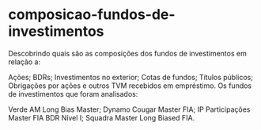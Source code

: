# composicao-fundos-de-investimentos

Descobrindo quais são as composições dos fundos de investimentos em relação a:

Ações;
BDRs;
Investimentos no exterior;
Cotas de fundos;
Títulos públicos;
Obrigações por ações e outros TVM recebidos em empréstimo.
Os fundos de investimentos que foram analisados:

Verde AM Long Bias Master;
Dynamo Cougar Master FIA;
IP Participações Master FIA BDR Nível I;
Squadra Master Long Biased FIA.
